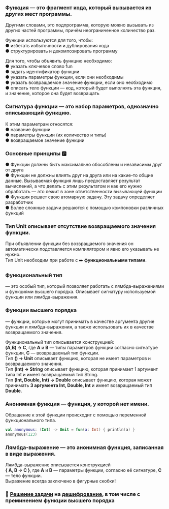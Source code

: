 ### Функция — это фрагмент кода, который вызывается из других мест программы.  
Другими словами, это подпрограмма, которую можно вызывать из других частей программы, причём
неограниченное количество раз.  

Функции используются для того, чтобы:  
● избегать избыточности и дублирования кода  
● структурировать и декомпозировать программу  

Для того, чтобы объявить функцию необходимо:  
● указать ключевое слово fun  
● задать идентификатор функции  
● указать параметры функции, если они
необходимы  
● указать возвращаемое значение функции,
если оно необходимо  
● описать тело функции — код, который будет
выполнять эта функция, и значение, которое
она будет возвращать  

### Сигнатура функции — это набор параметров, однозначно описывающий функцию.  

К этим параметрам относятся:  
● название функции  
● параметры функции (их количество и типы)  
● возвращаемое значение функции  

### Основные принципы :parking:
● Функции должны быть максимально обособлены и независимы друг от друга  
● Функции не должны влиять друг на друга или на какие-то общие данные. Вызываемая
функция лишь предоставляет результат вычислений, а что делать с этим результатом
и как его нужно обработать — это лежит в зоне ответственности вызывающей функции  
● Функция решает свою атомарную задачу. Эту задачу определяет разработчик  
● Более сложные задачи решаются с помощью компоновки различных функций  

### Тип Unit описывает отсутствие возвращаемого значения функции. 
При объявлении функции
без возвращаемого значения он автоматически подставляется компилятором и явно его
указывать не нужно.  
Тип Unit необходим при работе с :arrow_right: **функциональными типами**.

### Функциональный тип 
— это особый тип, который
позволяет работать с лямбда-выражениями и функциями
высшего порядка. Описывает сигнатуру используемой
функции или лямбда-выражения.

### Функции высшего порядка 
— функции, которые могут
принимать в качестве аргумента другие функции
и лямбда-выражения, а также использовать их
в качестве возвращаемого значения.

Функциональный тип описывается конструкцией:  
**(A,B) -> C**, где **A** и **B** — типы параметров функции согласно сигнатуре функции, **С** — возвращаемый тип функции.  
Тип **() -> Unit** описывает функцию, которая не имеет параметров и возвращаемого значения.  
Тип **(Int) -> String** описывает функцию, которая принимает 1 аргумент типа Int и имеет
возвращаемый тип String.  
Тип **(Int, Double, Int) -> Double** описывает функцию, которая может принимать **3 аргумента Int,
Double, Int** и имеет возвращаемый тип **Double**.

### Анонимная функция — функция, у которой нет имени. 
Обращение к этой функции происходит
с помощью переменной функционального типа.

```kt
val anonymous: (Int) -> Unit = fun(a: Int) { println(a) }
anonymous(123)
```

### Лямбда-выражение — это анонимная функция, записанная в виде выражения.
Лямбда-выражение описывается конструкцией  
**{ A, B -> C }**, где **A** и **B** — параметры функции, согласно её сигнатуре, **С** — тело функции.  
Выражение всегда заключено в фигурные скобки!

### :paperclip: [Решение задачи](https://github.com/ILYA-NASA/Android-basic/blob/master/05_Functions/practice/src/main/kotlin/Main.kt) на [дешифрование](https://github.com/ILYA-NASA/Encryption-Decryption), в том числе с преминением функции высшего порядка 
